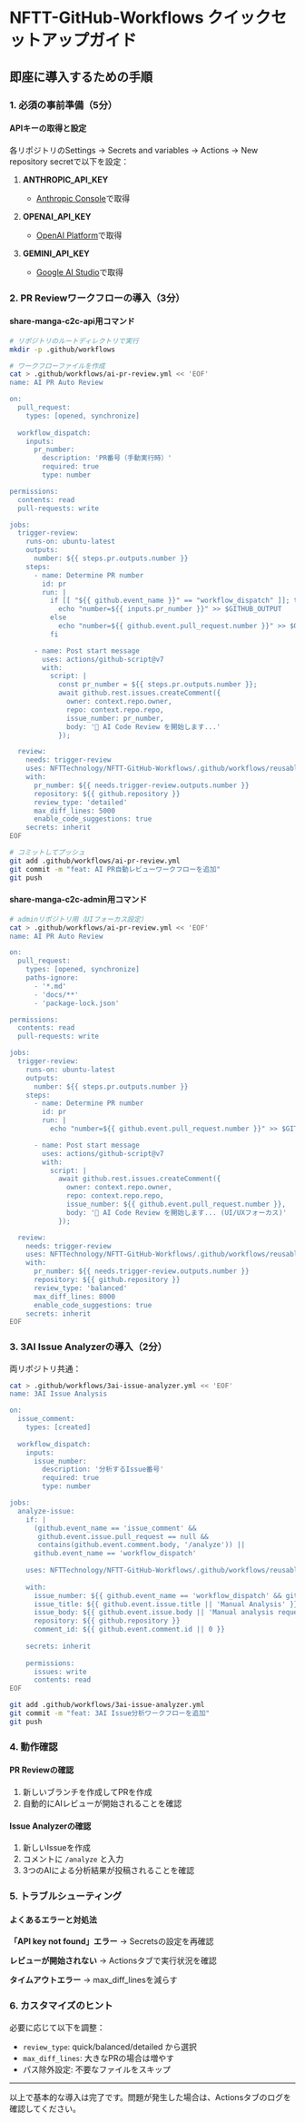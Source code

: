 # NFTT-GitHub-Workflows クイックセットアップガイド

## 即座に導入するための手順

### 1. 必須の事前準備（5分）

#### APIキーの取得と設定
各リポジトリのSettings → Secrets and variables → Actions → New repository secretで以下を設定：

1. **ANTHROPIC_API_KEY**
   - [Anthropic Console](https://console.anthropic.com/)で取得
   
2. **OPENAI_API_KEY**
   - [OpenAI Platform](https://platform.openai.com/api-keys)で取得
   
3. **GEMINI_API_KEY**
   - [Google AI Studio](https://makersuite.google.com/app/apikey)で取得

### 2. PR Reviewワークフローの導入（3分）

#### share-manga-c2c-api用コマンド
```bash
# リポジトリのルートディレクトリで実行
mkdir -p .github/workflows

# ワークフローファイルを作成
cat > .github/workflows/ai-pr-review.yml << 'EOF'
name: AI PR Auto Review

on:
  pull_request:
    types: [opened, synchronize]
  
  workflow_dispatch:
    inputs:
      pr_number:
        description: 'PR番号（手動実行時）'
        required: true
        type: number

permissions:
  contents: read
  pull-requests: write

jobs:
  trigger-review:
    runs-on: ubuntu-latest
    outputs:
      number: ${{ steps.pr.outputs.number }}
    steps:
      - name: Determine PR number
        id: pr
        run: |
          if [[ "${{ github.event_name }}" == "workflow_dispatch" ]]; then
            echo "number=${{ inputs.pr_number }}" >> $GITHUB_OUTPUT
          else
            echo "number=${{ github.event.pull_request.number }}" >> $GITHUB_OUTPUT
          fi

      - name: Post start message
        uses: actions/github-script@v7
        with:
          script: |
            const pr_number = ${{ steps.pr.outputs.number }};
            await github.rest.issues.createComment({
              owner: context.repo.owner,
              repo: context.repo.repo,
              issue_number: pr_number,
              body: '🤖 AI Code Review を開始します...'
            });

  review:
    needs: trigger-review
    uses: NFTTechnology/NFTT-GitHub-Workflows/.github/workflows/reusable-pr-review.yml@main
    with:
      pr_number: ${{ needs.trigger-review.outputs.number }}
      repository: ${{ github.repository }}
      review_type: 'detailed'
      max_diff_lines: 5000
      enable_code_suggestions: true
    secrets: inherit
EOF

# コミットしてプッシュ
git add .github/workflows/ai-pr-review.yml
git commit -m "feat: AI PR自動レビューワークフローを追加"
git push
```

#### share-manga-c2c-admin用コマンド
```bash
# adminリポジトリ用（UIフォーカス設定）
cat > .github/workflows/ai-pr-review.yml << 'EOF'
name: AI PR Auto Review

on:
  pull_request:
    types: [opened, synchronize]
    paths-ignore:
      - '*.md'
      - 'docs/**'
      - 'package-lock.json'

permissions:
  contents: read
  pull-requests: write

jobs:
  trigger-review:
    runs-on: ubuntu-latest
    outputs:
      number: ${{ steps.pr.outputs.number }}
    steps:
      - name: Determine PR number
        id: pr
        run: |
          echo "number=${{ github.event.pull_request.number }}" >> $GITHUB_OUTPUT

      - name: Post start message
        uses: actions/github-script@v7
        with:
          script: |
            await github.rest.issues.createComment({
              owner: context.repo.owner,
              repo: context.repo.repo,
              issue_number: ${{ github.event.pull_request.number }},
              body: '🤖 AI Code Review を開始します... (UI/UXフォーカス)'
            });

  review:
    needs: trigger-review
    uses: NFTTechnology/NFTT-GitHub-Workflows/.github/workflows/reusable-pr-review.yml@main
    with:
      pr_number: ${{ needs.trigger-review.outputs.number }}
      repository: ${{ github.repository }}
      review_type: 'balanced'
      max_diff_lines: 8000
      enable_code_suggestions: true
    secrets: inherit
EOF
```

### 3. 3AI Issue Analyzerの導入（2分）

両リポジトリ共通：
```bash
cat > .github/workflows/3ai-issue-analyzer.yml << 'EOF'
name: 3AI Issue Analysis

on:
  issue_comment:
    types: [created]
  
  workflow_dispatch:
    inputs:
      issue_number:
        description: '分析するIssue番号'
        required: true
        type: number

jobs:
  analyze-issue:
    if: |
      (github.event_name == 'issue_comment' && 
       github.event.issue.pull_request == null &&
       contains(github.event.comment.body, '/analyze')) ||
      github.event_name == 'workflow_dispatch'
    
    uses: NFTTechnology/NFTT-GitHub-Workflows/.github/workflows/reusable-3ai-issue-analyzer.yml@main
    
    with:
      issue_number: ${{ github.event_name == 'workflow_dispatch' && github.event.inputs.issue_number || github.event.issue.number }}
      issue_title: ${{ github.event.issue.title || 'Manual Analysis' }}
      issue_body: ${{ github.event.issue.body || 'Manual analysis requested' }}
      repository: ${{ github.repository }}
      comment_id: ${{ github.event.comment.id || 0 }}
    
    secrets: inherit
    
    permissions:
      issues: write
      contents: read
EOF

git add .github/workflows/3ai-issue-analyzer.yml
git commit -m "feat: 3AI Issue分析ワークフローを追加"
git push
```

### 4. 動作確認

#### PR Reviewの確認
1. 新しいブランチを作成してPRを作成
2. 自動的にAIレビューが開始されることを確認

#### Issue Analyzerの確認
1. 新しいIssueを作成
2. コメントに `/analyze` と入力
3. 3つのAIによる分析結果が投稿されることを確認

### 5. トラブルシューティング

#### よくあるエラーと対処法

**「API key not found」エラー**
→ Secretsの設定を再確認

**レビューが開始されない**
→ Actionsタブで実行状況を確認

**タイムアウトエラー**
→ max_diff_linesを減らす

### 6. カスタマイズのヒント

必要に応じて以下を調整：
- `review_type`: quick/balanced/detailed から選択
- `max_diff_lines`: 大きなPRの場合は増やす
- パス除外設定: 不要なファイルをスキップ

---

以上で基本的な導入は完了です。問題が発生した場合は、Actionsタブのログを確認してください。